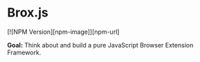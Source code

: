 
# Brox.js

[![NPM Version][npm-image]][npm-url]

**Goal:** Think about and build a pure JavaScript Browser Extension Framework.
